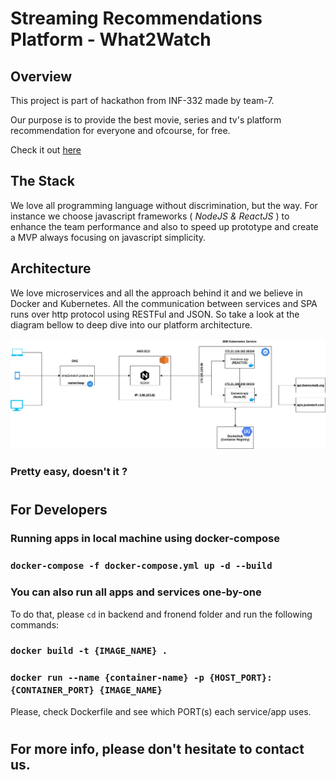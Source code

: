 # Streaming Recommendations Platform - What2Watch

## Overview
This project is part of hackathon from INF-332 made by team-7.

Our purpose is to provide the best movie, series and tv's platform recommendation for everyone and ofcourse, for free.

Check it out [here](http://what2watch.pratica.me/)

## The Stack
We love all programming language without discrimination, but the way. For instance we choose javascript frameworks ( *NodeJS & ReactJS* ) to enhance the team performance and also to speed up prototype and create a MVP always focusing on javascript simplicity.

## Architecture
We love microservices and all the approach behind it and we believe in Docker and Kubernetes. 
All the communication between services and SPA runs over http protocol using RESTFul and JSON.
So take a look at the diagram bellow to deep dive into our platform architecture.

![Architecture](architecture-v1.png)

### Pretty easy, doesn't it ?

#

## For Developers
### Running apps in local machine using docker-compose
### `docker-compose -f docker-compose.yml up -d --build`

### You can also run all apps and services one-by-one
To do that, please `cd` in backend and fronend folder and run the following commands:
### `docker build -t {IMAGE_NAME} .`
### `docker run --name {container-name} -p {HOST_PORT}:{CONTAINER_PORT} {IMAGE_NAME}`

Please, check Dockerfile and see which PORT(s) each service/app uses.

#
## For more info, please don't hesitate to contact us. 